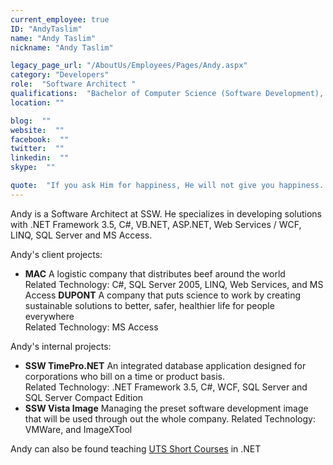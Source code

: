 ```yaml
---
current_employee: true
ID: "AndyTaslim"
name: "Andy Taslim"
nickname: "Andy Taslim"

legacy_page_url: "/AboutUs/Employees/Pages/Andy.aspx"
category: "Developers"
role:  "Software Architect "
qualifications:  "Bachelor of Computer Science (Software Development), Master of Information System "
location: ""

blog:  ""
website:  ""
facebook:  ""
twitter:  ""
linkedin:  ""
skype:  ""

quote:  "If you ask Him for happiness, He will not give you happiness. What He will give you is, the opportunities to be happy."
---
```


Andy is a Software Architect at SSW. He specializes in developing solutions with .NET Framework 3.5, C#, VB.NET, ASP.NET, Web Services / WCF, LINQ, SQL Server and MS Access. 

Andy's client projects: 

*   **MAC** A logistic company that distributes beef around the world  
Related Technology: C#, SQL Server 2005, LINQ, Web Services, and MS Access 
    **DUPONT** A company that puts science to work by creating sustainable solutions to better, safer, healthier life for people everywhere   
Related Technology: MS Access 

Andy's internal projects: 

*   **SSW TimePro.NET** An integrated database application designed for corporations who bill on a time or product basis.  
Related Technology: .NET Framework 3.5, C#, WCF, SQL Server and SQL Server Compact Edition 
*   **SSW Vista Image** Managing the preset software development image that will be used through out the whole company. Related Technology: VMWare, and ImageXTool 

Andy can also be found teaching [UTS Short Courses](http://it.uts.edu.au/course/shortcourse/programming/) in .NET 